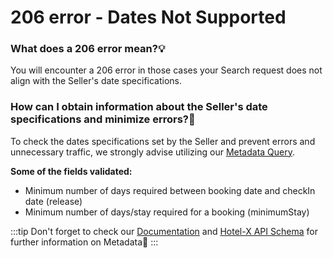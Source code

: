 ﻿---
sidebar_position: 10
---

# 206 error - Dates Not Supported


### What does a 206 error mean?💡
You will encounter a 206 error in those cases your Search request does not align with the Seller's date specifications.

### How can I obtain information about the Seller's date specifications and minimize errors?🚫
To check the dates specifications set by the Seller and prevent errors and unnecessary traffic, we strongly advise utilizing our [Metadata Query](https://knowledge.travelgate.com/hotel-x-development-metadata).
 
**Some of the fields validated:**

- Minimum number of days required between booking date and checkIn date (release)
- Minimum number of days/stay required for a booking (minimumStay)

:::tip
Don't forget to check our [Documentation](https://docs.travelgatex.com/connectiontypesbuyers/hotel-x/methods/staticcontent/metadata/) and [Hotel-X API Schema](https://api.travelgatex.com/) for further information on Metadata🚀
:::